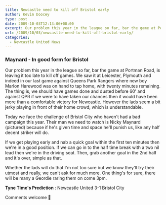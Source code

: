 ```yaml
---
title: Newcastle need to kill off Bristol early
author: Kevin Doocey
type: post
date: 2009-10-03T12:13:06+00:00
excerpt: Our problem this year in the league so far, bar the game at Portman Road, is leaving it too..
url: /2009/10/03/newcastle-need-to-kill-off-bristol-early/
categories:
  - Newcastle United News
---
```


### Maynard - In good form for Bristol

Our problem this year in the league so far, bar the game at Portman Road, is leaving it too late to kill off games. We saw it at Leicester, Plymouth and indeed in our last game against Queens Park Rangers where new boy Marlon Harewood was on hand to tap home, with twenty minutes remaining. The thing is, we should have games done and dusted before 60' and against QPR if we were to have taken our chances then it would have been more than a comfortable victory for Newcastle. However the lads seem a bit jerky playing in front of their home crowd, which is understandable.

Today we face the challenge of Bristol City who haven't had a bad campaign this year. Their man we need to watch is Nicky Maynard (pictured) because if he's given time and space he'll punish us, like any half decent striker will do.

If we get playing early and nab a quick goal within the first ten minutes then we're in a good position. If we can go in to the half time break with a two nil lead then we're in the driving seat. Then, grab another goal in the 2nd half and it's over, simple as that.

Whether the lads will do that I'm not too sure but we know they'll try their utmost and really, we can't ask for much more. One thing's for sure, there will be many a Geordie raring them on come 3pm.

**Tyne Time's Prediction** : Newcastle United 3-1 Bristol City

Comments welcome 🙂
